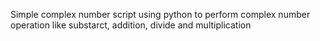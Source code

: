 Simple complex number script using python to perform complex number operation like substarct, addition, divide and multiplication

